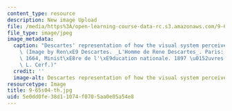 ```yaml
---
content_type: resource
description: New image Upload
file: /media/https%3A/open-learning-course-data-rc.s3.amazonaws.com/9-65-cognitive-processes-spring-2004/5e0dd0fe38d11074f0705aa0e05a54e8_9-65s04-th.jpg
file_type: image/jpeg
image_metadata:
  caption: "Descartes' representation of how the visual system perceives objects.\
    \ (Image by Ren\xE9 Descartes. _L'Homme de Rene Descartes_. Paris: Charles Angot,\
    \ 1664, Minist\xE8re de l'\xE9ducation nationale. 1897 \u0152uvres de Descartes\
    \ L. Cerf.)"
  credit: ''
  image-alt: Descartes representation of how the visual system perceives objects.
resourcetype: Image
title: 9-65s04-th.jpg
uid: 5e0dd0fe-38d1-1074-f070-5aa0e05a54e8
---
```

